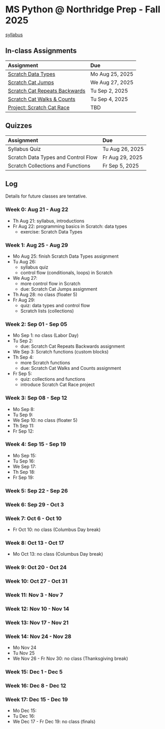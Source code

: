 # MS Python @ Northridge Prep - Fall 2025

[syllabus]()

## In-class Assignments

| Assignment                                                                                                                              | Due             |
| :-------------------------------------------------------------------------------------------------------------------------------------- | :-------------- |
| [Scratch Data Types](https://github.com/northridge-dev/nrp-ms-python/blob/main/assignments/Scratch_Data_Types.pdf)                      | Mo Aug 25, 2025 |
| [Scratch Cat Jumps](https://github.com/northridge-dev/nrp-ms-python/blob/main/assignments/Scratch_Cat_Jumps.pdf)                        | We Aug 27, 2025 |
| [Scratch Cat Repeats Backwards](https://github.com/northridge-dev/nrp-ms-python/blob/main/assignments/Scratch_Cat_Repeat_Backwards.pdf) | Tu Sep 2, 2025  |
| [Scratch Cat Walks & Counts](https://github.com/northridge-dev/nrp-ms-python/blob/main/assignments/Scratch_Cat_Walks_Counts.pdf)        | Tu Sep 4, 2025  |
| [Project: Scratch Cat Race](https://github.com/northridge-dev/nrp-ms-python/blob/main/assignments/Scratch_Cat_Race.pdf)                 | TBD             |

## Quizzes

| Assignment                          | Due             |
| :---------------------------------- | :-------------- |
| Syllabus Quiz                       | Tu Aug 26, 2025 |
| Scratch Data Types and Control Flow | Fr Aug 29, 2025 |
| Scratch Collections and Functions   | Fr Sep 5, 2025  |

## Log

Details for future classes are tentative.

### Week 0: Aug 21 - Aug 22

- Th Aug 21: syllabus, introductions
- Fr Aug 22: programming basics in Scratch: data types
  - exercise: Scratch Data Types

### Week 1: Aug 25 - Aug 29

- Mo Aug 25: finish Scratch Data Types assignment
- Tu Aug 26:
  - syllabus quiz
  - control flow (conditionals, loops) in Scratch
- We Aug 27:
  - more control flow in Scratch
  - due: Scratch Cat Jumps assignment
- Th Aug 28: no class (floater 5)
- Fr Aug 29:
  - quiz: data types and control flow
  - Scratch lists (collections)

### Week 2: Sep 01 - Sep 05

- Mo Sep 1: no class (Labor Day)
- Tu Sep 2:
  - due: Scratch Cat Repeats Backwards assignment
- We Sep 3: Scratch functions (custom blocks)
- Th Sep 4:
  - more Scratch functions
  - due: Scratch Cat Walks and Counts assignment
- Fr Sep 5:
  - quiz: collections and functions
  - introduce Scratch Cat Race project

### Week 3: Sep 08 - Sep 12

- Mo Sep 8:
- Tu Sep 9:
- We Sep 10: no class (floater 5)
- Th Sep 11:
- Fr Sep 12:

### Week 4: Sep 15 - Sep 19

- Mo Sep 15:
- Tu Sep 16:
- We Sep 17:
- Th Sep 18:
- Fr Sep 19:

### Week 5: Sep 22 - Sep 26

### Week 6: Sep 29 - Oct 3

### Week 7: Oct 6 - Oct 10

- Fr Oct 10: no class (Columbus Day break)

### Week 8: Oct 13 - Oct 17

- Mo Oct 13: no class (Columbus Day break)

### Week 9: Oct 20 - Oct 24

### Week 10: Oct 27 - Oct 31

### Week 11: Nov 3 - Nov 7

### Week 12: Nov 10 - Nov 14

### Week 13: Nov 17 - Nov 21

### Week 14: Nov 24 - Nov 28

- Mo Nov 24
- Tu Nov 25
- We Nov 26 - Fr Nov 30: no class (Thanksgiving break)

### Week 15: Dec 1 - Dec 5

### Week 16: Dec 8 - Dec 12

### Week 17: Dec 15 - Dec 19

- Mo Dec 15:
- Tu Dec 16:
- We Dec 17 - Fr Dec 19: no class (finals)
